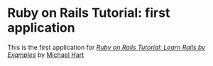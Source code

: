 # Ruby on Rails Tutorial: first application

This is the first application for
[*Ruby on Rails Tutorial: Learn Rails by Examples*](http://railstutorial.org/)
by [Michael Hart](http://michaelhartl.com)